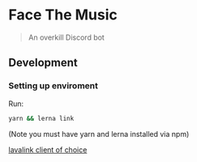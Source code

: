 # Face The Music

> An overkill Discord bot

## Development

### Setting up enviroment

Run:

```bash
yarn && lerna link
```

(Note you must have yarn and lerna installed via npm)

[lavalink client of choice](https://github.com/Sxmurai/eclipse)
